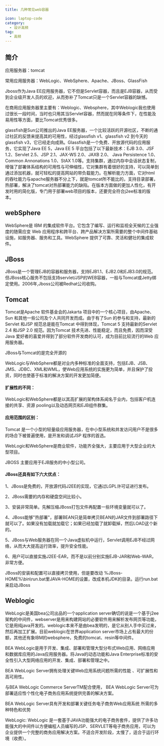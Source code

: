 ```yaml
---
title: 几种常见web容器

icon: laptop-code
category:
  - 设计高频
tag:
  - 高频
---
```


## 简介

应用服务器：tomcat

常用应用服务器：WebLogic、WebSphere、Apache、JBoss、GlassFish

Jboss作为Java EE应用服务器，它不但是Servlet容器，而且是EJB容器，从而受到企业级开发人员的欢迎，从而弥补了Tomcat只是一个Servlet容器的缺憾。

在商用应用服务器里主要有：Weblogic、Websphere，其中Weblogic我也使用过很长一段时间，当时也只用其当Servlet容器，然而就在同等条件下，在性能及易用性等方面，要比Tomcat优秀很多。

glassfish是Sun公司推出的Java EE服务器，一个比较活跃的开源社区，不断的通过社区的反馈来提高其的可用性，经过glassfish
v1、glassfish v2 到今天的glassfish v3，它已经走向成熟。Glassfish是一个免费、开放源代码的应用服务，它实现了Java EE 5，Java EE 5
平台包括了以下最新技术：EJB 3.0、JSF 1.2、Servlet 2.5、JSP 2.1、JAX-WS 2.0、JAXB 2.0、 Java Persistence 1.0、Common Annonations
1.0、StAX
1.0等。支持集群，通过内存中会话状态复制，增强了部署体系结构的可用性与可伸缩性，它对集群有着很好的支持，可以简单到通过添加机器，就可轻松的提高网站的带负载能力。在解析能力方面，它对html的吞吐能力与apache服务器不分上下，就是tomcat所不能比的，支持目录部署，热部署，解决了tomcat对热部署能力的缺陷。在版本方面做的更加人性化，有开发时用的简化版，专门用于部署web项目的版本，还要完全符合j2ee标准的版本。

## webSphere

WebSphere是 IBM 的集成软件平台。它包含了编写、运行和监视全天候的工业强度的随需应变 Web
应用程序和跨平台、跨产品解决方案所需要的整个中间件基础设施，如服务器、服务和工具。WebSphere 提供了可靠、灵活和健壮的集成软件。

## JBoss

JBoss是一个管理EJB的容器和服务器，支持EJB1.1、EJB2.0和EJB3.0的规范。但JBoss核心服务不包括支持servlet/JSP的WEB容器，一般与Tomcat或Jetty绑定使用。2006年,Jboss公司被Redhat公司收购。

## Tomcat

Tomcat是Apache 软件基金会的Jakarta 项目中的一个核心项目，由Apache、Sun 和其他一些公司及个人共同开发而成。由于有了Sun
的参与和支持，最新的Servlet 和JSP 规范总是能在Tomcat 中得到体现，Tomcat 5 支持最新的Servlet 2.4 和JSP 2.0 规范。因为Tomcat
技术先进、性能稳定，而且免费，因而深受Java 爱好者的喜爱并得到了部分软件开发商的认可，成为目前比较流行的Web 应用服务器。

JBoss与Tomcat的是完全开源的

WebLogic与WebSphere都是对业内多种标准的全面支持，包括EJB、JSB、JMS、JDBC、XML和WML，使Web应用系统的实施更为简单，并且保护了投资，同时也使基于标准的解决方案的开发更加简便。

#### 扩展性的不同：

WebLogic和WebSphere都是以其高扩展的架构体系闻名于业内，包括客户机连接的共享、资源 pooling以及动态网页和EJB组件群集。

#### 应用范围的区别：

Tomcat 是一个小型的轻量级应用服务器，在中小型系统和并发访问用户不是很多的场合下被普遍使用，是开发和调试JSP 程序的首选。

WebLogic和WebSphere是商业软件，功能齐全强大，主要应用于大型企业的大型项目。

JBOSS 主要应用于EJB服务的中小型公司。

#### JBoss还具有如下六大优点：

1、JBoss是免费的，开放源代码J2EE的实现，它通过LGPL许可证进行发布。

2、JBoss需要的内存和硬盘空间比较小。

3、安装非常简单。先解压缩JBoss打包文件再配置一些环境变量就可以了。

4、JBoss能够"热部署"，部署BEAN只是简单拷贝BEAN的JAR文件到部署路径下就可以了。如果没有加载就加载它；如果已经加载了就卸载掉，然后LOAD这个新的。

5、JBoss与Web服务器在同一个Java虚拟机中运行，Servlet调用EJB不经过网络，从而大大提高运行效率，提升安全性能。

6、用户可以直接实施J2EE-EAR，而不是以前分别实施EJB-JAR和Web-WAR，非常方便。

JBoss的安装和配置可以直接拷贝使用，但是要改动 %JBoss-HOME%\bin\run.bat里JAVA-HOME的设置，改成本机JDK的目录。运行run.bat来启动JBoss

## Weblogic

WebLogic是美国bea公司出品的一个application
server确切的说是一个基于j2ee架构的中间件，webserver是用来构建网站的必要软件用来解析发布网页等功能，它是用纯java开发的。weblogic本来不是由bea发明的，是它从别人手中买过来，然后再加工扩展。目前weblogic在世界application
server市场上占有最大的份额，其他还有象IBM的websphere，免费的tomcat、resin等中间件。

BEA WebLogic是用于开发、集成、部署和管理大型分布式Web应用、网络应用和数据库应用的Java应用服务器。将Java的动态功能和Java
Enterprise标准的安全性引入大型网络应用的开发、集成、部署和管理之中。

BEA WebLogic Server拥有处理关键Web应用系统问题所需的性能 、可扩展性和高可用性。

与BEA WebLogic Commerce ServerTM配合使用， BEA WebLogic Server可为部署适应性个性化电子商务应用系统提供完善的解决方案。

BEA WebLogic Server具有开发和部署关键任务电子商务Web应用系统 所需的多种特色和优势

WebLogic: WebLogic
是一套基于JAVA功能强大的电子商务套件，提供了许多功能强大的中间件以方便编程人员编写的JSP、SERVLET等电子商务应用，可以为企业提供一个完整的商务应用解决方案。不适合开发阶段，太慢了，适合于运行环境（收费）。


